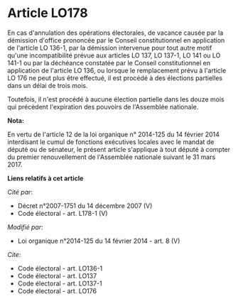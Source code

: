 # Article LO178

En cas d'annulation des opérations électorales, de vacance causée par la démission d'office prononcée par le Conseil
constitutionnel en application de l'article LO 136-1, par la démission intervenue pour tout autre motif qu'une
incompatibilité prévue aux articles LO 137, LO 137-1, LO 141 ou LO 141-1 ou par la déchéance constatée par le Conseil
constitutionnel en application de l'article LO 136, ou lorsque le remplacement prévu à l'article LO 176 ne peut plus être
effectué, il est procédé à des élections partielles dans un délai de trois mois. 

Toutefois, il n'est procédé à aucune élection partielle dans les douze mois qui précèdent l'expiration des pouvoirs de
l'Assemblée nationale.

**Nota:**

En vertu de l'article 12 de la loi organique n° 2014-125 du 14 février 2014 interdisant le cumul de fonctions exécutives
locales avec le mandat de député ou de sénateur, le présent article s'applique à tout député à compter du premier
renouvellement de l'Assemblée nationale suivant le 31 mars 2017.

**Liens relatifs à cet article**

_Cité par_:

  - Décret n°2007-1751 du 14 décembre 2007 (V)
  - Code électoral - art. L178-1 (V)

_Modifié par_:

  - Loi organique n°2014-125 du 14 février 2014 - art. 8 (V)

_Cite_:

  - Code électoral - art. LO136-1
  - Code électoral - art. LO137
  - Code électoral - art. LO137-1
  - Code électoral - art. LO176
